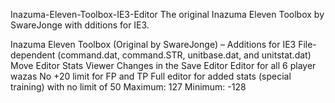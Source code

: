 Inazuma-Eleven-Toolbox-IE3-Editor
The original Inazuma Eleven Toolbox by SwareJonge with dditions for IE3.

Inazuma Eleven Toolbox (Original by SwareJonge) – Additions for IE3
File-dependent (command.dat, command.STR, unitbase.dat, and unitstat.dat)
Move Editor
Stats Viewer
Changes in the Save Editor
Editor for all 6 player wazas
No +20 limit for FP and TP
Full editor for added stats (special training) with no limit of 50
Maximum: 127
Minimum: -128
